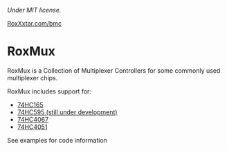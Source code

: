 *Under MIT license.*

[RoxXxtar.com/bmc](https://www.roxxxtar.com/bmc)

# RoxMux

RoxMux is a Collection of Multiplexer Controllers for some commonly used multiplexer chips.

RoxMux includes support for:

- [74HC165](docs/74HC165.md)
- [74HC595 (still under development)](docs/74HC595.md)
- [74HC4067](docs/74HC4067.md)
- [74HC4051](docs/74HC4067.md)

See examples for code information
